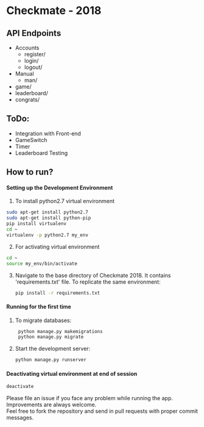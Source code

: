 # Checkmate - 2018

## API Endpoints
- Accounts
  - register/ 
  - login/
  - logout/
- Manual
  - man/
- game/
- leaderboard/
- congrats/

## ToDo:
- Integration with Front-end
- GameSwitch
- Timer 
- Leaderboard Testing

## How to run?
#### Setting up the Development Environment

1. To install python2.7 virtual environment
  ```bash
  sudo apt-get install python2.7
  sudo apt-get install python-pip
  pip install virtualenv
  cd ~
  virtualenv -p python2.7 my_env
  ```
2. For activating virtual environment
  ```bash
  cd ~
  source my_env/bin/activate
  ```

3. Navigate to the base directory of Checkmate 2018. It contains 'requirements.txt' file. To replicate the same environment:
   ```bash
   pip install -r requirements.txt
   ```
   
#### Running for the first time
1. To migrate databases:<br>
   ```bash
    python manage.py makemigrations
    python manage.py migrate
   ```
2. Start the development server:
   ```bash
   python manage.py runserver
   ```
   
#### Deactivating virtual environment at end of session
   ```bash
   deactivate
   ``` 
   
Please file an issue if you face any problem while running the app.<br> 
Improvements are always welcome.<br>
Feel free to fork the repository and send in pull requests with proper commit messages.
